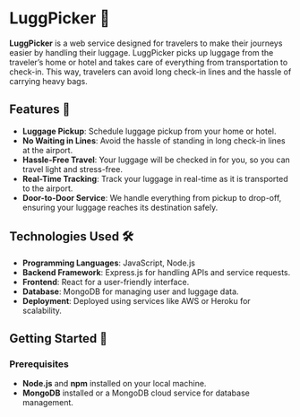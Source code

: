 # LuggPicker 🧳

**LuggPicker** is a web service designed for travelers to make their journeys easier by handling their luggage. LuggPicker picks up luggage from the traveler’s home or hotel and takes care of everything from transportation to check-in. This way, travelers can avoid long check-in lines and the hassle of carrying heavy bags.

## Features 🌟

- **Luggage Pickup**: Schedule luggage pickup from your home or hotel.
- **No Waiting in Lines**: Avoid the hassle of standing in long check-in lines at the airport.
- **Hassle-Free Travel**: Your luggage will be checked in for you, so you can travel light and stress-free.
- **Real-Time Tracking**: Track your luggage in real-time as it is transported to the airport.
- **Door-to-Door Service**: We handle everything from pickup to drop-off, ensuring your luggage reaches its destination safely.

## Technologies Used 🛠️

- **Programming Languages**: JavaScript, Node.js
- **Backend Framework**: Express.js for handling APIs and service requests.
- **Frontend**: React for a user-friendly interface.
- **Database**: MongoDB for managing user and luggage data.
- **Deployment**: Deployed using services like AWS or Heroku for scalability.

## Getting Started 🚀

### Prerequisites

- **Node.js** and **npm** installed on your local machine.
- **MongoDB** installed or a MongoDB cloud service for database management.

